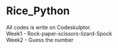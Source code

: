 # Rice_Python
All codes is write on Codeskulptor.    
Week1 - Rock-paper-scissors-lizard-Spock  
Week2 - Guess the number
